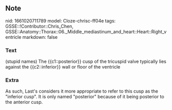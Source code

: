 ## Note
nid: 1661020711789
model: Cloze-chrisc-ff04e
tags: GSSE::!Contributor::Chris_Chen, GSSE::Anatomy::Thorax::06._Middle_mediastinum_and_heart::Heart::Right_ventricle
markdown: false

### Text
<div class='toggle'>
  (stupid names) The {{c1::posterior}} cusp of the tricuspid valve
  typically lies against the {{c2::inferior}} wall or floor of the
  ventricle
</div>

### Extra
<p id="a277f75a-856c-4945-88c1-572db44c0620" class="">As such,
Last's considers it more appropriate to refer to this cusp as the
"inferior cusp". It is only named "posterior" because of it being
posterior to the anterior cusp.

